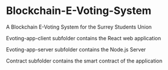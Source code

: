 # Blockchain-E-Voting-System
A Blockchain E-Voting System for the Surrey Students Union

Evoting-app-client subfolder contains the React web application

Evoting-app-server subfolder contains the Node.js Server

Contract subfolder contains the smart contract of the application
